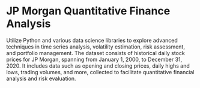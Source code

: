 # JP Morgan Quantitative Finance Analysis

Utilize Python and various data science libraries to explore advanced techniques in time series analysis, volatility estimation, risk assessment, and portfolio management. The dataset consists of historical daily stock prices for JP Morgan, spanning from January 1, 2000, to December 31, 2020. It includes data such as opening and closing prices, daily highs and lows, trading volumes, and more, collected to facilitate quantitative financial analysis and risk evaluation.